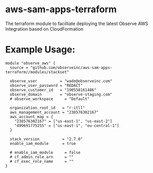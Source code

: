 # aws-sam-apps-terraform
The terraform module to facilliate deploying the latest Observe AWS Integration based on CloudFormation

# Example Usage:

```
module "observe_aws" {
  source = "github.com/observeinc/aws-sam-apps-terraform//modules/stackset"

  observe_user          = "wade@observeinc.com"
  observe_user_password = "REDACT"
  observe_customer_id   = "190558161486"
  observe_domain        = "observe-staging.com"
  # observe_workspace     = "Default"

  organization_root_id   = "r-itll"
  aws_management_account = "238576302167"
  aws_account_map = {
    "238576302167" = ["us-east-1", "us-east-2"]
    "499691775255" = ["us-east-1", "eu-central-1"]
  }

  stack_version          = "2.7.0"
  enable_iam_module      = true

  # enable_iam_module     = false
  # cf_admin_role_arn     = ""
  # cf_exec_role_name     = ""
}
```
